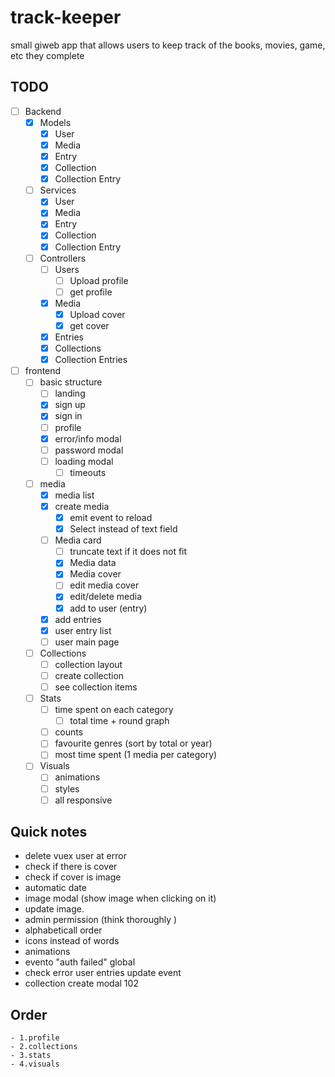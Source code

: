 # track-keeper
small giweb app that allows users to keep track of the books, movies, game, etc they complete

## TODO
- [ ] Backend
    - [x] Models
        - [x] User
        - [x] Media
        - [x] Entry
        - [x] Collection
        - [x] Collection Entry

    - [ ] Services
        - [x] User
        - [x] Media
        - [x] Entry
        - [x] Collection
        - [x] Collection Entry

    - [ ] Controllers
        - [ ] Users
            - [ ] Upload profile
            - [ ] get profile
        - [x] Media
            - [x] Upload cover
            - [x] get cover
        - [x] Entries
        - [x] Collections
        - [x] Collection Entries

- [ ] frontend
    - [ ] basic structure 
        - [ ] landing
        - [x] sign up
        - [x] sign in
        - [ ] profile
        - [x] error/info modal
        - [ ] password modal
        - [ ] loading modal
            - [ ] timeouts

    - [ ] media
        - [x] media list
        - [x] create media
            - [x] emit event to reload
            - [x] Select instead of text field
        - [ ] Media card
            - [ ] truncate text if it does not fit
            - [x] Media data
            - [x] Media cover
            - [ ] edit media cover
            - [x] edit/delete media
            - [x] add to user (entry)
        - [x] add entries
        - [x] user entry list
        - [ ] user main page
    
    - [ ] Collections
        - [ ] collection layout
        - [ ] create collection
        - [ ] see collection items

    - [ ] Stats
        - [ ] time spent on each category
            - [ ] total time + round graph
        - [ ] counts
        - [ ] favourite genres (sort by total or year)
        - [ ] most time spent (1 media per category)

    - [ ] Visuals
        - [ ] animations
        - [ ] styles
        - [ ] all responsive

## Quick notes
- delete vuex user at error
- check if there is cover
- check if cover is image
- automatic date
- image modal (show image when clicking on it)
- update image.
- admin permission (think thoroughly    )
- alphabeticall order
- icons instead of words
- animations
- evento "auth failed" global
- check error user entries update event
- collection create modal 102

## Order
    - 1.profile
    - 2.collections
    - 3.stats
    - 4.visuals
